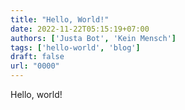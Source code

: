 ```yaml
---
title: "Hello, World!"
date: 2022-11-22T05:15:19+07:00
authors: ['Justa Bot', 'Kein Mensch']
tags: ['hello-world', 'blog']
draft: false
url: "0000"
---
```


Hello, world!

